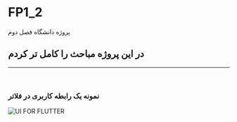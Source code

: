 # FP1_2
 پروژه دانشگاه فصل دوم
<h2>در این پروژه مباحث را کامل تر کردم </h2>
<hr>
<br>
<h3>نمونه یک رابطه کاربری در فلاتر</h3>
<img src="https://uploadkon.ir/uploads/98d720_23Code-2023-23-21-39.jpg" alt="UI FOR FLUTTER">


